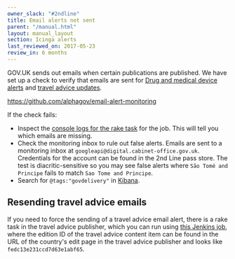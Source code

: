 ```yaml
---
owner_slack: "#2ndline"
title: Email alerts not sent
parent: "/manual.html"
layout: manual_layout
section: Icinga alerts
last_reviewed_on: 2017-05-23
review_in: 6 months
---
```


GOV.UK sends out emails when certain publications are published. We have
set up a check to verify that emails are sent for [Drug and medical device alerts](https://www.gov.uk/drug-device-alerts)
and [travel advice updates](https://www.gov.uk/foreign-travel-advice).

<https://github.com/alphagov/email-alert-monitoring>

If the check fails:

- Inspect the [console
logs for the rake task](https://deploy.publishing.service.gov.uk/job/email-alert-check)
for the job. This will tell you which emails are missing.
- Check the monitoring inbox to rule out false alerts. Emails are sent to a
monitoring inbox at `googleapi@digital.cabinet-office.gov.uk`. Credentials for
the account can be found in the 2nd Line pass store. The test is
diacritic-sensitive so you may see false alerts where `São Tomé and Principe`
fails to match `Sao Tome and Principe`.
- Search for `@tags:"govdelivery"` in [Kibana][].

[Kibana]: https://kibana.publishing.service.gov.uk

## Resending travel advice emails

If you need to force the sending of a travel advice email alert, there
is a rake task in the travel advice publisher, which you can run using
[this Jenkins
job](https://deploy.staging.publishing.service.gov.uk/job/run-rake-task/parambuild/?TARGET_APPLICATION=travel-advice-publisher&MACHINE=backend-1.backend&RAKE_TASK=email_alerts:trigger%5BPUT_EDITION_ID_HERE%5D),
where the edition ID of the travel advice content item can be found in
the URL of the country's edit page in the travel advice publisher and
looks like `fedc13e231ccd7d63e1abf65`.
